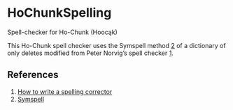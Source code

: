 # HoChunkSpelling
Spell-checker for Ho-Chunk (Hoocąk)

This Ho-Chunk spell checker uses the Symspell method [2] of a dictionary of only deletes modified from Peter Norvig’s spell checker [1].

## References
1. [How to write a spelling corrector][1]
1. [Symspell][2]

[1]: https://norvig.com/spell-correct.html
[2]: https://github.com/wolfgarbe/SymSpell